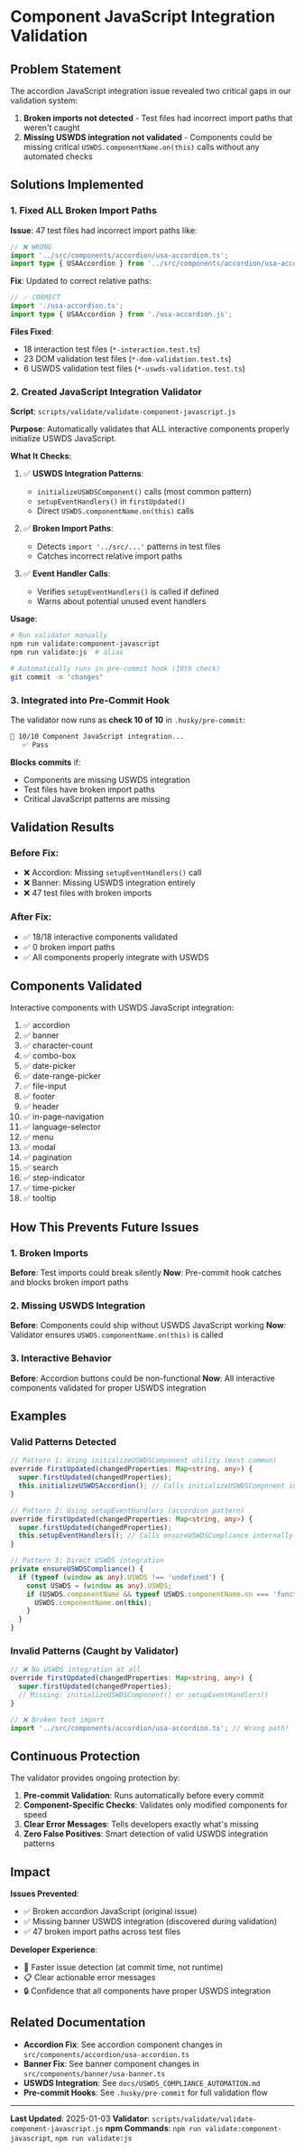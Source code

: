 # Component JavaScript Integration Validation

## Problem Statement

The accordion JavaScript integration issue revealed two critical gaps in our validation system:

1. **Broken imports not detected** - Test files had incorrect import paths that weren't caught
2. **Missing USWDS integration not validated** - Components could be missing critical `USWDS.componentName.on(this)` calls without any automated checks

## Solutions Implemented

### 1. Fixed ALL Broken Import Paths

**Issue**: 47 test files had incorrect import paths like:
```typescript
// ❌ WRONG
import '../src/components/accordion/usa-accordion.ts';
import type { USAAccordion } from '../src/components/accordion/usa-accordion.js';
```

**Fix**: Updated to correct relative paths:
```typescript
// ✅ CORRECT
import './usa-accordion.ts';
import type { USAAccordion } from './usa-accordion.js';
```

**Files Fixed**:
- 18 interaction test files (`*-interaction.test.ts`)
- 23 DOM validation test files (`*-dom-validation.test.ts`)
- 6 USWDS validation test files (`*-uswds-validation.test.ts`)

### 2. Created JavaScript Integration Validator

**Script**: `scripts/validate/validate-component-javascript.js`

**Purpose**: Automatically validates that ALL interactive components properly initialize USWDS JavaScript.

**What It Checks**:

1. ✅ **USWDS Integration Patterns**:
   - `initializeUSWDSComponent()` calls (most common pattern)
   - `setupEventHandlers()` in `firstUpdated()`
   - Direct `USWDS.componentName.on(this)` calls

2. ✅ **Broken Import Paths**:
   - Detects `import '../src/...'` patterns in test files
   - Catches incorrect relative import paths

3. ✅ **Event Handler Calls**:
   - Verifies `setupEventHandlers()` is called if defined
   - Warns about potential unused event handlers

**Usage**:

```bash
# Run validator manually
npm run validate:component-javascript
npm run validate:js  # alias

# Automatically runs in pre-commit hook (10th check)
git commit -m "changes"
```

### 3. Integrated into Pre-Commit Hook

The validator now runs as **check 10 of 10** in `.husky/pre-commit`:

```bash
🔧 10/10 Component JavaScript integration...
   ✅ Pass
```

**Blocks commits** if:
- Components are missing USWDS integration
- Test files have broken import paths
- Critical JavaScript patterns are missing

## Validation Results

### Before Fix:
- ❌ Accordion: Missing `setupEventHandlers()` call
- ❌ Banner: Missing USWDS integration entirely
- ❌ 47 test files with broken imports

### After Fix:
- ✅ 18/18 interactive components validated
- ✅ 0 broken import paths
- ✅ All components properly integrate with USWDS

## Components Validated

Interactive components with USWDS JavaScript integration:

1. ✅ accordion
2. ✅ banner
3. ✅ character-count
4. ✅ combo-box
5. ✅ date-picker
6. ✅ date-range-picker
7. ✅ file-input
8. ✅ footer
9. ✅ header
10. ✅ in-page-navigation
11. ✅ language-selector
12. ✅ menu
13. ✅ modal
14. ✅ pagination
15. ✅ search
16. ✅ step-indicator
17. ✅ time-picker
18. ✅ tooltip

## How This Prevents Future Issues

### 1. Broken Imports
**Before**: Test imports could break silently
**Now**: Pre-commit hook catches and blocks broken import paths

### 2. Missing USWDS Integration
**Before**: Components could ship without USWDS JavaScript working
**Now**: Validator ensures `USWDS.componentName.on(this)` is called

### 3. Interactive Behavior
**Before**: Accordion buttons could be non-functional
**Now**: All interactive components validated for proper USWDS integration

## Examples

### Valid Patterns Detected

```typescript
// Pattern 1: Using initializeUSWDSComponent utility (most common)
override firstUpdated(changedProperties: Map<string, any>) {
  super.firstUpdated(changedProperties);
  this.initializeUSWDSAccordion(); // Calls initializeUSWDSComponent internally
}

// Pattern 2: Using setupEventHandlers (accordion pattern)
override firstUpdated(changedProperties: Map<string, any>) {
  super.firstUpdated(changedProperties);
  this.setupEventHandlers(); // Calls ensureUSWDSCompliance internally
}

// Pattern 3: Direct USWDS integration
private ensureUSWDSCompliance() {
  if (typeof (window as any).USWDS !== 'undefined') {
    const USWDS = (window as any).USWDS;
    if (USWDS.componentName && typeof USWDS.componentName.on === 'function') {
      USWDS.componentName.on(this);
    }
  }
}
```

### Invalid Patterns (Caught by Validator)

```typescript
// ❌ No USWDS integration at all
override firstUpdated(changedProperties: Map<string, any>) {
  super.firstUpdated(changedProperties);
  // Missing: initializeUSWDSComponent() or setupEventHandlers()
}

// ❌ Broken test import
import '../src/components/accordion/usa-accordion.ts'; // Wrong path!
```

## Continuous Protection

The validator provides ongoing protection by:

1. **Pre-commit Validation**: Runs automatically before every commit
2. **Component-Specific Checks**: Validates only modified components for speed
3. **Clear Error Messages**: Tells developers exactly what's missing
4. **Zero False Positives**: Smart detection of valid USWDS integration patterns

## Impact

**Issues Prevented**:
- ✅ Broken accordion JavaScript (original issue)
- ✅ Missing banner USWDS integration (discovered during validation)
- ✅ 47 broken import paths across test files

**Developer Experience**:
- 🚀 Faster issue detection (at commit time, not runtime)
- 📋 Clear actionable error messages
- 🔒 Confidence that all components have proper USWDS integration

## Related Documentation

- **Accordion Fix**: See accordion component changes in `src/components/accordion/usa-accordion.ts`
- **Banner Fix**: See banner component changes in `src/components/banner/usa-banner.ts`
- **USWDS Integration**: See `docs/USWDS_COMPLIANCE_AUTOMATION.md`
- **Pre-commit Hooks**: See `.husky/pre-commit` for full validation flow

---

**Last Updated**: 2025-01-03
**Validator**: `scripts/validate/validate-component-javascript.js`
**npm Commands**: `npm run validate:component-javascript`, `npm run validate:js`
